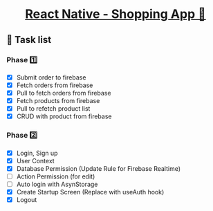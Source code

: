 <h1 align="center">
  <a href="https://buisihung11.github.io/">
    React Native - Shopping App 🛒
  </a>
</h1>

## 📃 Task list 
### Phase 1️⃣
- [x] Submit order to firebase 
- [x] Fetch orders from firebase 
- [x] Pull to fetch orders from firebase 
- [x] Fetch products from firebase 
- [x] Pull to refetch product list 
- [x] CRUD with product from firebase

### Phase 2️⃣
- [x] Login, Sign up  
- [x] User Context  
- [x] Database Permission (Update Rule for Firebase Realtime) 
- [ ] Action Permission (for edit)  
- [ ] Auto login with AsynStorage  
- [x] Create Startup Screen (Replace with useAuth hook)
- [x] Logout 